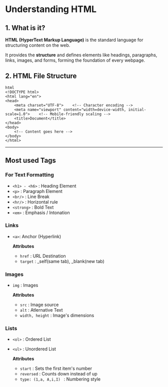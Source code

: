# Understanding HTML

## 1. What is it?
**HTML (HyperText Markup Language)** is the standard language for structuring content on the web.  

It provides the **structure** and defines elements like headings, paragraphs, links, images, and forms, forming the foundation of every webpage. 

## 2. HTML File Structure
```
html
<!DOCTYPE html>
<html lang="en">
<head>
    <meta charset="UTF-8">    <!-- Character encoding -->
    <meta name="viewport" content="width=device-width, initial-scale=1.0">    <!-- Mobile-friendly scaling -->
    <title>Document</title>
</head>
<body>
    <!-- Content goes here -->
</body>
</html>

```
---
## Most used Tags

### For Text Formatting
- `<h1> - <h6>` : Heading Element
- `<p>` : Paragraph Element
- `<br/>` : Line Break
- `<hr/>` : Horizontal rule
- `<strong>` : Bold Text
- `<em>` : Emphasis / Intonation

### Links
- `<a>`: Anchor (Hyperlink)

    **Attributes**
    - `href` : URL Destination
    - `target` : _self(same tab), _blank(new tab)

### Images
- `img` : Images

    **Attributes**
    - `src` : Image source
    - `alt` : Atlernative Text
    - `width, height` : Image's dimensions

### Lists
- `<ol>` : Ordered List
- `<ul>` : Unordered List

    **Attributes**
    - `start` : Sets the first item's number
    - `reversed` : Counts down instead of up
    - `type: (1,a, A,i,I) ` : Numbering style